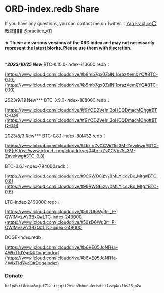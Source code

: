 # ORD-index.redb Share

If you have any questions, you can contact me on Twitter.：[Yan Practice⭕散修🧙🏻‍♀️ @practice_y11](https://twitter.com/practice_y11)
#### ※ These are various versions of the ORD index and may not necessarily represent the latest blocks. Please use them with discretion. <br><br>

****2023/10/25 New*** BTC-0.10.0-index-813600.redb：

[https://www.icloud.com/iclouddrive/0b9mb7gx0ZaINI1prazXemQYQ#BTC-0.10](https://www.icloud.com/iclouddrive/0b9mb7gx0ZaINI1prazXemQYQ#BTC-0.10)

2023/9/19 New*** BTC-0.9.0-index-808000.redb：

[https://www.icloud.com/iclouddrive/0f9YOD2VeIn_3oHCQDmacMOhg#BTC-0.9](https://www.icloud.com/iclouddrive/0f9YOD2VeIn_3oHCQDmacMOhg#BTC-0.9)

2023/8/3 New*** BTC-0.8.1-index-801432.redb：

[https://www.icloud.com/iclouddrive/04br-xZvGCVb75s3M-Zavekwg#BTC-0.8](https://www.icloud.com/iclouddrive/04br-xZvGCVb75s3M-Zavekwg#BTC-0.8)

BTC-0.6.1-index-794000.redb：

[https://www.icloud.com/iclouddrive/099RWG6izvy0MLYiccvBo_Mtg#BTC-0.6](https://www.icloud.com/iclouddrive/099RWG6izvy0MLYiccvBo_Mtg#BTC-0.6)

LTC-index-2490000.redb：

[https://www.icloud.com/iclouddrive/059zD6Wg3m_P-QWlMvzwV3BxQ#LTC-index-249000](https://www.icloud.com/iclouddrive/059zD6Wg3m_P-QWlMvzwV3BxQ#LTC-index-249000)

DOGE-index.redb：

[https://www.icloud.com/iclouddrive/0b6VE05JoNFHa-4WlxTIdYyoQ#Dogeindex](https://www.icloud.com/iclouddrive/0b6VE05JoNFHa-4WlxTIdYyoQ#Dogeindex)

### Donate  
`bc1p8srf8extm6xjuf7lasxcjqtf2mseh3uhunu0vtwtttlvwq4axlhs26jx2a`
